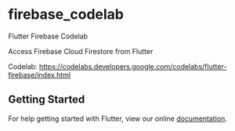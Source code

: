 # firebase_codelab

Flutter Firebase Codelab

Access Firebase Cloud Firestore from Flutter

Codelab: https://codelabs.developers.google.com/codelabs/flutter-firebase/index.html

## Getting Started

For help getting started with Flutter, view our online
[documentation](https://flutter.io/).